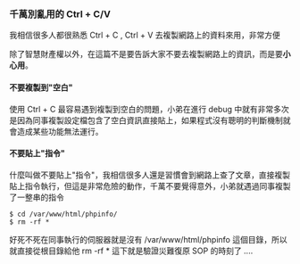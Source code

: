 ### 千萬別亂用的 Ctrl + C/V

我相信很多人都很熟悉 Ctrl + C , Ctrl + V 去複製網路上的資料來用，非常方便

除了智慧財產權以外，在這篇不是要告訴大家不要去複製網路上的資訊，而是要**小心用**。

#### 不要複製到"空白"

使用 Ctrl + C 最容易遇到複製到空白的問題，小弟在進行 debug 中就有非常多次是因為同事複製設定檔包含了空白資訊直接貼上，如果程式沒有聰明的判斷機制就會造成某些功能無法運行。

#### 不要貼上"指令"
什麼叫做不要貼上"指令"，我相信很多人還是習慣會到網路上查了文章，直接複製貼上指令執行，但這是非常危險的動作，千萬不要覺得意外，小弟就遇過同事複製了一整串的指令  
```
$ cd /var/www/html/phpinfo/
$ rm -rf *
```

好死不死在同事執行的伺服器就是沒有 /var/www/html/phpinfo 這個目錄，所以就直接從根目錄給他 rm -rf * 這下就是驗證災難復原 SOP 的時刻了 ....